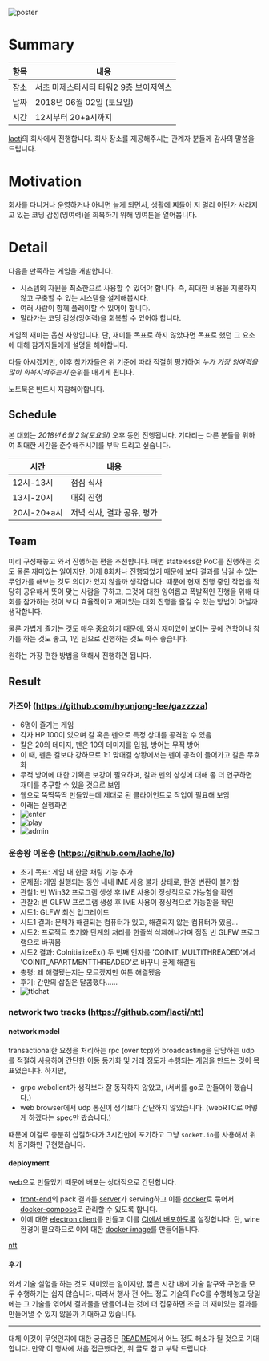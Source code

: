![poster](https://github.com/lacti/yyt/blob/master/8/poster.png)

# Summary

| 항목 | 내용 |
| --- | --- |
| 장소 | 서초 마제스타시티 타워2 9층 보이저엑스 |
| 날짜 | 2018년 06월 02일 (토요일) |
| 시간 | 12시부터 20+a시까지 |

[lacti](https://github.com/lacti)의 회사에서 진행합니다. 회사 장소를 제공해주시는 관계자 분들께 감사의 말씀을 드립니다.

# Motivation

회사를 다니거나 운영하거나 아니면 놀게 되면서, 생활에 찌들어 저 멀리 어딘가 사라지고 있는 코딩 감성(잉여력)을 회복하기 위해 잉여톤을 열어봅니다.

# Detail

다음을 만족하는 게임을 개발합니다.

- 시스템의 자원을 최소한으로 사용할 수 있어야 합니다. 즉, 최대한 비용을 지불하지 않고 구축할 수 있는 시스템을 설계해봅시다.
- 여러 사람이 함께 플레이할 수 있어야 합니다.
- 말라가는 코딩 감성(잉여력)을 회복할 수 있어야 합니다.

게임적 재미는 옵션 사항입니다. 단, 재미를 목표로 하지 않았다면 목표로 했던 그 요소에 대해 참가자들에게 설명을 해야합니다.

다들 아시겠지만, 이후 참가자들은 위 기준에 따라 적절히 평가하여 *누가 가장 잉여력을 많이 회복시켜주는지* 순위를 매기게 됩니다.

노트북은 반드시 지참해야합니다.

## Schedule

본 대회는 *2018년 6월 2일(토요일)* 오후 동안 진행됩니다. 기다리는 다른 분들을 위하여 최대한 시간을 준수해주시기를 부탁 드리고 싶습니다.

| 시간 | 내용 |
| --- | --- |
| 12시-13시 | 점심 식사 |
| 13시-20시 | 대회 진행 |
| 20시-20+a시 | 저녁 식사, 결과 공유, 평가 |


## Team

미리 구성해놓고 와서 진행하는 편을 추천합니다. 매번 stateless한 PoC를 진행하는 것도 물론 재미있는 일이지만, 이제 8회차나 진행되었기 때문에 보다 결과를 남길 수 있는 무언가를 해보는 것도 의미가 있지 않을까 생각합니다.
때문에 현재 진행 중인 작업을 적당히 공유해서 뜻이 맞는 사람을 구하고, 그것에 대한 잉여롭고 폭발적인 진행을 위해 대회를 참가하는 것이 보다 효율적이고 재미있는 대회 진행을 즐길 수 있는 방법이 아닐까 생각합니다.

물론 가볍게 즐기는 것도 매우 중요하기 때문에, 와서 재미있어 보이는 곳에 견학이나 참가를 하는 것도 좋고, 1인 팀으로 진행하는 것도 아주 좋습니다.

원하는 가장 편한 방법을 택해서 진행하면 됩니다.

## Result

### 가즈아 (https://github.com/hyunjong-lee/gazzzza)

- 6명이 즐기는 게임
- 각자 HP 100이 있으며 칼 혹은 펜으로 특정 상대를 공격할 수 있음
- 칼은 20의 데미지, 펜은 10의 데미지를 입힘, 방어는 무적 방어
- 이 때, 펜은 칼보다 강하므로 1:1 맞대결 상황에서는 펜이 공격이 들어가고 칼은 무효화
- 무적 방어에 대한 기획은 보강이 필요하며, 칼과 펜의 상성에 대해 좀 더 연구하면 재미를 추구할 수 있을 것으로 보임
- 웹으로 뚝딱뚝딱 만들었는데 제대로 된 클라이언트로 작업이 필요해 보임
- 아래는 실헹화면
- ![enter](https://github.com/lacti/yyt/blob/master/8/images/enter.png)
- ![play](https://github.com/lacti/yyt/blob/master/8/images/play.png)
- ![admin](https://github.com/lacti/yyt/blob/master/8/images/admin.png)

### 운송왕 이운송 (https://github.com/lache/lo)

- 초기 목표: 게임 내 한글 채팅 기능 추가
- 문제점: 게임 실행되는 동안 내내 IME 사용 불가 상태로, 한영 변환이 불가함
- 관찰1: 빈 Win32 프로그램 생성 후 IME 사용이 정상적으로 가능함을 확인
- 관찰2: 빈 GLFW 프로그램 생성 후 IME 사용이 정상적으로 가능함을 확인
- 시도1: GLFW 최신 업그레이드
- 시도1 결과: 문제가 해결되는 컴퓨터가 있고, 해결되지 않는 컴퓨터가 있음...
- 시도2: 프로젝트 초기화 단계의 처리를 한줄씩 삭제해나가며 점점 빈 GLFW 프로그램으로 바꿔봄
- 시도2 결과: CoInitializeEx() 두 번째 인자를 'COINIT_MULTITHREADED'에서 'COINIT_APARTMENTTHREADED'로 바꾸니 문제 해결됨
- 총평: 왜 해결됐는지는 모르겠지만 여튼 해결됐음
- 후기: 간만의 삽질은 달콤했다......
- ![ttlchat](https://github.com/lacti/yyt/blob/master/8/images/ttlchat.png)

### network two tracks (https://github.com/lacti/ntt)

#### network model

transactional한 요청을 처리하는 rpc (over tcp)와 broadcasting을 담당하는 udp를 적절히 사용하여 간단한 이동 동기화 및 거래 정도가 수행되는 게임을 만드는 것이 목표였습니다. 하지만,

- grpc webclient가 생각보다 잘 동작하지 않았고, (서버를 go로 만들어야 했습니다.)
- web browser에서 udp 통신이 생각보다 간단하지 않았습니다. (webRTC로 어떻게 하겠다는 spec만 봤습니다.)

때문에 이걸로 충분히 삽질하다가 3시간만에 포기하고 그냥 `socket.io`를 사용해서 위치 동기화만 구현했습니다.

#### deployment

web으로 만들었기 때문에 배포는 상대적으로 간단합니다.

- [front-end](https://github.com/lacti/ntt/tree/master/web)의 pack 결과를 [server](https://github.com/lacti/ntt/tree/master/server)가 serving하고 이를 [docker](https://github.com/lacti/ntt/blob/master/Dockerfile)로 묶어서 [docker-compose](https://github.com/lacti/ntt/blob/master/docker-compose.yml)로 관리할 수 있도록 합니다.
- 이에 대한 [electron client](https://github.com/lacti/ntt/tree/master/desktop)를 만들고 이를 [CI에서 배포하도록](https://github.com/lacti/ntt/blob/master/.travis.yml) 설정합니다. 단, wine 환경이 필요하므로 이에 대한 [docker image](https://github.com/lacti/docker-node-env)를 만들어둡니다.

[ntt](https://github.com/lacti/yyt/blob/master/8/images/ntt.png)

#### 후기

와서 기술 실험을 하는 것도 재미있는 일이지만, 짧은 시간 내에 기술 탐구와 구현을 모두 수행하기는 쉽지 않습니다. 따라서 행사 전 어느 정도 기술의 PoC를 수행해놓고 당일에는 그 기술을 엮어서 결과물을 만들어내는 것에 더 집중하면 조금 더 재미있는 결과를 만들어낼 수 있지 않을까 기대하고 있습니다.

---

대체 이것이 무엇인지에 대한 궁금증은 [README](https://github.com/lacti/yyt/blob/master/README.md)에서 어느 정도 해소가 될 것으로 기대합니다.
만약 이 행사에 처음 접근했다면, 위 글도 참고 부탁 드립니다.
